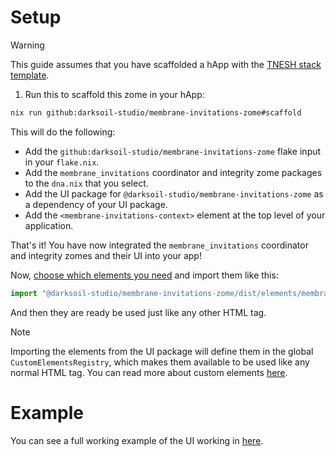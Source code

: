 # Setup

> [!WARNING]
> This guide assumes that you have scaffolded a hApp with the [TNESH stack template](https://darksoil.studio/tnesh-stack).

1. Run this to scaffold this zome in your hApp:

```bash
nix run github:darksoil-studio/membrane-invitations-zome#scaffold
```

This will do the following:
  - Add the `github:darksoil-studio/membrane-invitations-zome` flake input in your `flake.nix`.
  - Add the `membrane_invitations` coordinator and integrity zome packages to the `dna.nix` that you select.
  - Add the UI package for `@darksoil-studio/membrane-invitations-zome` as a dependency of your UI package.
  - Add the `<membrane-invitations-context>` element at the top level of your application.

That's it! You have now integrated the `membrane_invitations` coordinator and integrity zomes and their UI into your app!

Now, [choose which elements you need](/elements/membrane-invitations-context.md) and import them like this:

```js
import "@darksoil-studio/membrane-invitations-zome/dist/elements/membrane-invitations-context.js";
```

And then they are ready be used just like any other HTML tag. 

> [!NOTE]
> Importing the elements from the UI package will define them in the global `CustomElementsRegistry`, which makes them available to be used like any normal HTML tag. You can read more about custom elements [here](https://darksoil.studio/tnesh-stack/guides/custom-elements).

# Example

You can see a full working example of the UI working in [here](https://github.com/darksoil-studio/membrane-invitations-zome/blob/main/ui/demo/index.html).

